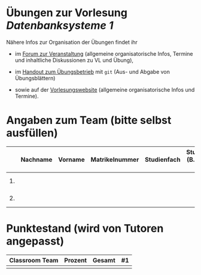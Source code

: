 # Übungen zur Vorlesung _Datenbanksysteme 1_

Nähere Infos zur Organisation der Übungen findet ihr

- im [Forum zur Veranstaltung](https://forum-db.informatik.uni-tuebingen.de/c/ws2122-db1)
    (allgemeine organisatorische Infos, Termine und inhaltliche Diskussionen zu VL und Übung),

- im [Handout zum Übungsbetrieb](https://forum-db.informatik.uni-tuebingen.de/uploads/short-url/jWEA22PJeP1a9wZgKlPhcKk92d.pdf) mit `git`
    (Aus- und Abgabe von Übungsblättern)

- sowie auf der [Vorlesungswebsite](https://db.inf.uni-tuebingen.de/teaching/DB1WS2021-2022.html)
    (allgemeine organisatorische Infos und Termine).

# Angaben zum Team (bitte selbst ausfüllen)

|   | Nachname | Vorname | Matrikelnummer | Studienfach | Studiengang (B.Sc., M.Sc, ...) | Forum Username | Studentische E-Mail       |
|---|----------|---------|----------------|-------------|--------------------------------|----------------|---------------------------|
| 1.|          |         |                |             |                                |                | @student.uni-tuebingen.de |
| 2.|          |         |                |             |                                |                | @student.uni-tuebingen.de |
  
# Punktestand (wird von Tutoren angepasst)

| Classroom Team | Prozent     | Gesamt | #1   |
|----------------|-------------|--------|------|
|                |             |        |      |
